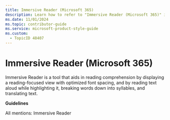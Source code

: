 ```yaml
---
title: Immersive Reader (Microsoft 365)
description: Learn how to refer to "Immersive Reader (Microsoft 365)" in your content.
ms.date: 11/01/2024
ms.topic: contributor-guide
ms.service: microsoft-product-style-guide
ms.custom:
  - TopicID 48407
---
```



# Immersive Reader (Microsoft 365)

Immersive Reader is a tool that aids in reading comprehension by displaying a reading-focused view with optimized font spacing, and by reading text aloud while highlighting it, breaking words down into syllables, and translating text.

**Guidelines**

All mentions: Immersive Reader 